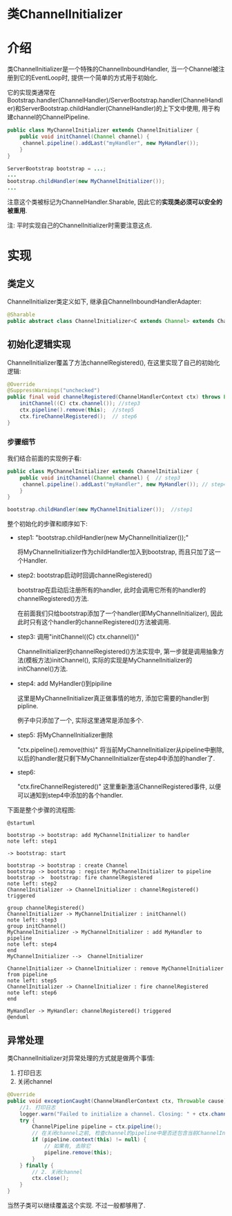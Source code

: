 类ChannelInitializer
===================

# 介绍

类ChannelInitializer是一个特殊的ChannelInboundHandler, 当一个Channel被注册到它的EventLoop时, 提供一个简单的方式用于初始化.

它的实现类通常在Bootstrap.handler(ChannelHandler)/ServerBootstrap.handler(ChannelHandler)和ServerBootstrap.childHandler(ChannelHandler)的上下文中使用, 用于构建channel的ChannelPipeline.

```java
public class MyChannelInitializer extends ChannelInitializer {
    public void initChannel(Channel channel) {
     channel.pipeline().addLast("myHandler", new MyHandler());
    }
}

ServerBootstrap bootstrap = ...;
...
bootstrap.childHandler(new MyChannelInitializer());
...
```

注意这个类被标记为ChannelHandler.Sharable, 因此它的**实现类必须可以安全的被重用**. 

注: 平时实现自己的ChannelInitializer时需要注意这点.

# 实现

## 类定义

ChannelInitializer类定义如下, 继承自ChannelInboundHandlerAdapter:

```java
@Sharable
public abstract class ChannelInitializer<C extends Channel> extends ChannelInboundHandlerAdapter {}
```

## 初始化逻辑实现

ChannelInitializer覆盖了方法channelRegistered(), 在这里实现了自己的初始化逻辑:

```java
@Override
@SuppressWarnings("unchecked")
public final void channelRegistered(ChannelHandlerContext ctx) throws Exception { // step2
    initChannel((C) ctx.channel()); //step3
    ctx.pipeline().remove(this);  //step5
    ctx.fireChannelRegistered();  // step6
}
```

### 步骤细节

我们结合前面的实现例子看:

```java
public class MyChannelInitializer extends ChannelInitializer {
    public void initChannel(Channel channel) {  // step3
     channel.pipeline().addLast("myHandler", new MyHandler()); // step4
    }
}

bootstrap.childHandler(new MyChannelInitializer());  //step1
```

整个初始化的步骤和顺序如下:

- step1: "bootstrap.childHandler(new MyChannelInitializer());"

    将MyChannelInitializer作为childHandler加入到bootstrap, 而且只加了这一个Handler.

- step2: bootstrap启动时回调channelRegistered()

	bootstrap在启动后注册所有的handler, 此时会调用它所有的handler的channelRegistered()方法.

	在前面我们只给bootstrap添加了一个handler(即MyChannelInitializer), 因此此时只有这个handler的channelRegistered()方法被调用.

- step3: 调用"initChannel((C) ctx.channel())"

	ChannelInitializer的channelRegistered()方法实现中, 第一步就是调用抽象方法(模板方法)initChannel(), 实际的实现是MyChannelInitializer的initChannel()方法.

- step4: add MyHandler()到pipiline

	这里是MyChannelInitializer真正做事情的地方, 添加它需要的handler到pipline.

    例子中只添加了一个, 实际这里通常是添加多个.

- step5: 将MyChannelInitializer删除

	"ctx.pipeline().remove(this)" 将当前MyChannelInitializer从pipeline中删除,以后的handler就只剩下MyChannelInitializer在step4中添加的handler了.

- step6:

	"ctx.fireChannelRegistered()" 这里重新激活ChannelRegistered事件, 以便可以通知到step4中添加的各个handler.

下面是整个步骤的流程图:

```uml
@startuml

bootstrap -> bootstrap: add MyChannelInitializer to handler
note left: step1

-> bootstrap: start

bootstrap -> bootstrap : create Channel
bootstrap -> bootstrap : register MyChannelInitializer to pipeline
bootstrap ->  bootstrap: fire channelRegistered
note left: step2
ChannelInitializer -> ChannelInitializer : channelRegistered() triggered

group channelRegistered()
ChannelInitializer -> MyChannelInitializer : initChannel()
note left: step3
group initChannel()
MyChannelInitializer -> MyChannelInitializer : add MyHandler to pipeline
note left: step4
end
MyChannelInitializer -->  ChannelInitializer

ChannelInitializer -> ChannelInitializer : remove MyChannelInitializer from pipeline
note left: step5
ChannelInitializer -> ChannelInitializer : fire channelRegistered
note left: step6
end

MyHandler -> MyHandler: channelRegistered() triggered
@enduml
```

## 异常处理

类ChannelInitializer对异常处理的方式就是做两个事情:

1. 打印日志
2. 关闭channel

```java
@Override
public void exceptionCaught(ChannelHandlerContext ctx, Throwable cause) throws Exception {
	//1. 打印日志
    logger.warn("Failed to initialize a channel. Closing: " + ctx.channel(), cause);
    try {
        ChannelPipeline pipeline = ctx.pipeline();
        // 在关闭channel之前, 检查channel的pipeline中是否还包含当前ChannelInitializer的handler
        if (pipeline.context(this) != null) {
        	// 如果有, 去除它
            pipeline.remove(this);
        }
    } finally {
    	// 2. 关闭channel
        ctx.close();
    }
}
```

当然子类可以继续覆盖这个实现. 不过一般都够用了.
